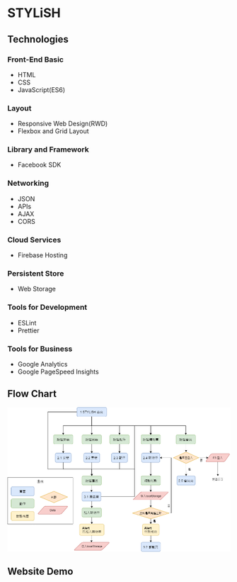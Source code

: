 # STYLiSH

## Technologies

### Front-End Basic
- HTML
- CSS
- JavaScript(ES6)

### Layout
- Responsive Web Design(RWD)
- Flexbox and Grid Layout

### Library and Framework
- Facebook SDK

### Networking
- JSON
- APIs
- AJAX
- CORS

### Cloud Services
- Firebase Hosting

### Persistent Store
- Web Storage

### Tools for Development
- ESLint
- Prettier

### Tools for Business
- Google Analytics
- Google PageSpeed Insights

## Flow Chart
<img src="https://github.com/xinyu605/Stylish/blob/master/Stylish/STYLiSH%20flow%20chart.png?raw=true" width="700">

## Website Demo
